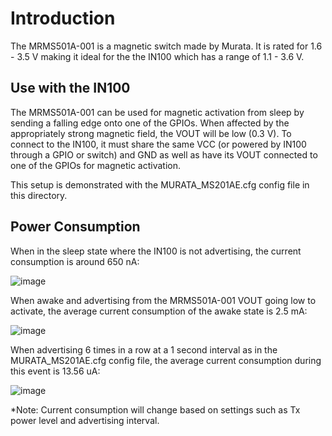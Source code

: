 # Introduction

The MRMS501A-001 is a magnetic switch made by Murata. It is rated for 1.6 - 3.5 V making it ideal for the the IN100 which has a range of 1.1 - 3.6 V. 

## Use with the IN100

The MRMS501A-001 can be used for magnetic activation from sleep by sending a falling edge onto one of the GPIOs. When affected by the appropriately strong magnetic field, the VOUT will be low (0.3 V). To connect to the IN100, it must share the same VCC (or powered by IN100 through a GPIO or switch) and GND as well as have its VOUT connected to one of the GPIOs for magnetic activation. 

This setup is demonstrated with the MURATA_MS201AE.cfg config file in this directory.

## Power Consumption

When in the sleep state where the IN100 is not advertising, the current consumption is around 650 nA:

![image](https://github.com/NanoBeacon/config-files/assets/108510134/b6cd8353-2a82-412b-90a0-c94e88706f8b)

When awake and advertising from the MRMS501A-001 VOUT going low to activate, the average current consumption of the awake state is 2.5 mA:

![image](https://github.com/NanoBeacon/config-files/assets/108510134/831f552b-33b1-4ad0-a8e4-cdb5839edd51)

When advertising 6 times in a row at a 1 second interval as in the MURATA_MS201AE.cfg config file, the average current consumption during this event is 13.56 uA:

![image](https://github.com/NanoBeacon/config-files/assets/108510134/e3ad2474-aab9-41d8-9cca-ab657d90b066)

*Note: Current consumption will change based on settings such as Tx power level and advertising interval. 




